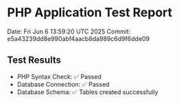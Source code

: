 # PHP Application Test Report
Date: Fri Jun  6 13:59:20 UTC 2025
Commit: e5a43239dd8e990abf4aacb8da989c6d9f6dde09

## Test Results
- PHP Syntax Check: ✅ Passed
- Database Connection: ✅ Passed
- Database Schema: ✅ Tables created successfully
